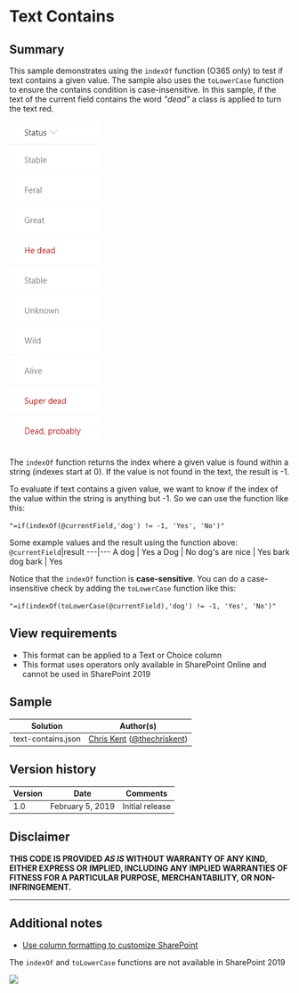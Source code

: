 # Text Contains

## Summary
This sample demonstrates using the `indexOf` function (O365 only) to test if text contains a given value. The sample also uses the `toLowerCase` function to ensure the contains condition is case-insensitive. In this sample, if the text of the current field contains the word _"dead"_ a class is applied to turn the text red.

![screenshot of the sample](./assets/screenshot.png)

The `indexOf` function returns the index where a given value is found within a string (indexes start at 0). If the value is not found in the text, the result is -1.

To evaluate if text contains a given value, we want to know if the index of the value within the string is anything but -1. So we can use the function like this:

`"=if(indexOf(@currentField,'dog') != -1, 'Yes', 'No')"`

Some example values and the result using the function above:
`@currentField`|result
---|---
A dog | Yes
a Dog | No
dog's are nice | Yes
bark dog bark | Yes

Notice that the `indexOf` function is **case-sensitive**. You can do a case-insensitive check by adding the `toLowerCase` function like this:

`"=if(indexOf(toLowerCase(@currentField),'dog') != -1, 'Yes', 'No')"`

## View requirements
- This format can be applied to a Text or Choice column
- This format uses operators only available in SharePoint Online and cannot be used in SharePoint 2019

## Sample

Solution|Author(s)
--------|---------
text-contains.json | [Chris Kent](https://github.com/thechriskent) ([@thechriskent](https://twitter.com/thechriskent))

## Version history

Version|Date|Comments
-------|----|--------
1.0|February 5, 2019|Initial release

## Disclaimer
**THIS CODE IS PROVIDED *AS IS* WITHOUT WARRANTY OF ANY KIND, EITHER EXPRESS OR IMPLIED, INCLUDING ANY IMPLIED WARRANTIES OF FITNESS FOR A PARTICULAR PURPOSE, MERCHANTABILITY, OR NON-INFRINGEMENT.**

---

## Additional notes
- [Use column formatting to customize SharePoint](https://docs.microsoft.com/en-us/sharepoint/dev/declarative-customization/column-formatting)

The `indexOf` and `toLowerCase` functions are not available in SharePoint 2019

<img src="https://pnptelemetry.azurewebsites.net/list-formatting/column-samples/text-contains" />